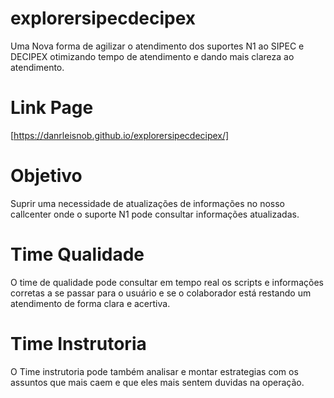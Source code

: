 # explorersipecdecipex

Uma Nova forma de agilizar o atendimento dos suportes N1 ao SIPEC e DECIPEX otimizando tempo de atendimento e dando mais clareza ao atendimento.

# Link Page

[https://danrleisnob.github.io/explorersipecdecipex/]

# Objetivo 

Suprir uma necessidade de atualizações de informações no nosso callcenter onde o suporte N1 pode consultar informações atualizadas.

# Time Qualidade

O time de qualidade pode consultar em tempo real os scripts e informações corretas a se passar para o usuário e se o colaborador está restando um atendimento de forma clara e acertiva.

# Time Instrutoria

O Time instrutoria pode também analisar e montar estrategias com os assuntos que mais caem e que eles mais sentem duvidas na operação.
